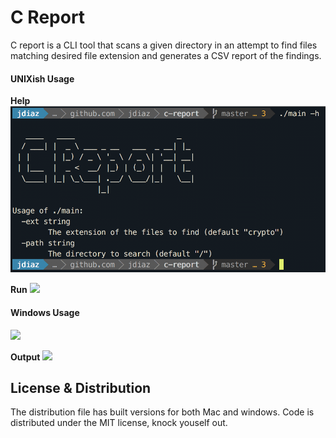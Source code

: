 C Report
========

C report is a CLI tool that scans a given directory in an attempt to find files matching desired file extension and generates a CSV report of the findings. 

#### UNIXish Usage

**Help**
![](screenshots/creport_help.png)

**Run**
![](screenshots/creport_usage.png)

#### Windows Usage
![](screenshots/creport_usage_win.png)

**Output**
![](screenshots/creport_csv)

## License & Distribution
The distribution file has built versions for both Mac and windows. Code is distributed under the MIT license, knock youself out.
